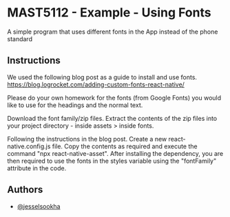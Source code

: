 
# MAST5112 - Example - Using Fonts

A simple program that uses different fonts in the App instead of the phone standard

## Instructions

We used the following blog post as a guide to install and use fonts. 
https://blog.logrocket.com/adding-custom-fonts-react-native/

Please do your own homework for the fonts (from Google Fonts) you would like to use for the headings and the normal text. 

Download the font family/zip files. Extract the contents of the zip files into your project directory - inside assets > inside fonts. 

Following the instructions in the blog post. Create a new react-native.config.js file. Copy the contents as required and execute the command "npx react-native-asset". After installing the dependency, you are then required to use the fonts in the styles variable using the "fontFamily" attribute in the code. 

## Authors

- [@jesselsookha](https://www.github.com/jesselsookha)

